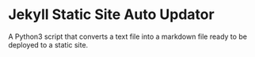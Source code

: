 # Jekyll Static Site Auto Updator
 A Python3 script that converts a text file into a markdown file ready to be deployed to a static site.
